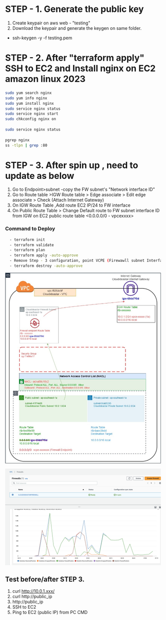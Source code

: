 # STEP - 1. Generate the public key


1. Create keypair on aws web - "testing"
2. Download the keypair and generate the keygen on same folder.
  - ssh-keygen -y -f testing.pem

# STEP - 2. After "terraform apply" SSH to EC2 and Install nginx on EC2 amazon linux 2023
```bash
sudo yum search nginx
sudo yum info nginx
sudo yum install nginx
sudo service nginx status
sudo service nginx start
sudo chkconfig nginx on

sudo service nginx status

pgrep nginx
ss -tlpn | grep :80


```
# STEP - 3. After spin up , need to update as below

1. Go to Endpoint>subnet -copy the FW subnet's "Network interface ID"
2. Go to Route table >IGW Route table > Edge associate > Edit edge associate > Check (Attach Internet Gateway)
3. On IGW Route Table ,Add route EC2 IP/24 to FW interface 
4. On Public Route Table > Change Default route to FW subnet interface ID from IGW on EC2 public route table <0.0.0.0/0 - vpcexxxx>

### Command to Deploy
```bash
  - terraform init
  - terraform validate
  - terraform plan
  - terraform apply -auto-approve
  - Remove Step - 3 configuration, point VCPE (Firewawll subnet Interface ID)
  - terraform destroy -auto-approve
```  
![header image](cloudideastar_nfw.jpg)

![header image](AWS_NFW.png)



## Test before/after  STEP 3.
1. curl http://10.0.1.xxx/
2. curl http://public_ip
3. http://public_ip
4. SSH to EC2
5. Ping to EC2 (public IP) from PC CMD
